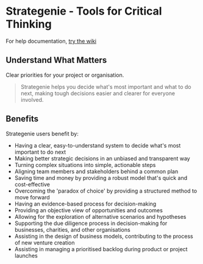 # Strategenie - Tools for Critical Thinking

For help documentation, [try the wiki](https://github.com/subsector/strategenie/wiki)

## Understand What Matters
Clear priorities for your project or organisation.

>Strategenie helps you decide what's most important and what to do next, making tough decisions easier and clearer for everyone involved. 

## Benefits
Strategenie users benefit by:
- Having a clear, easy-to-understand system to decide what's most important to do next
- Making better strategic decisions in an unbiased and transparent way
- Turning complex situations into simple, actionable steps
- Aligning team members and stakeholders behind a common plan
- Saving time and money by providing a robust model that's quick and cost-effective
- Overcoming the 'paradox of choice' by providing a structured method to move forward
- Having an evidence-based process for decision-making
- Providing an objective view of opportunities and outcomes
- Allowing for the exploration of alternative scenarios and hypotheses
- Supporting the due diligence process in decision-making for businesses, charities, and other organisations
- Assisting in the design of business models, contributing to the process of new venture creation
- Assisting in managing a prioritised backlog during product or project launches
